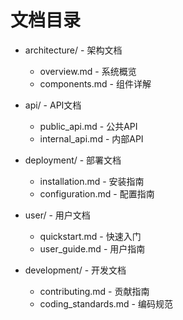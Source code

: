 # 文档目录

- architecture/ - 架构文档
  - overview.md - 系统概览
  - components.md - 组件详解
  
- api/ - API文档
  - public_api.md - 公共API
  - internal_api.md - 内部API
  
- deployment/ - 部署文档
  - installation.md - 安装指南
  - configuration.md - 配置指南
  
- user/ - 用户文档
  - quickstart.md - 快速入门
  - user_guide.md - 用户指南
  
- development/ - 开发文档
  - contributing.md - 贡献指南
  - coding_standards.md - 编码规范
